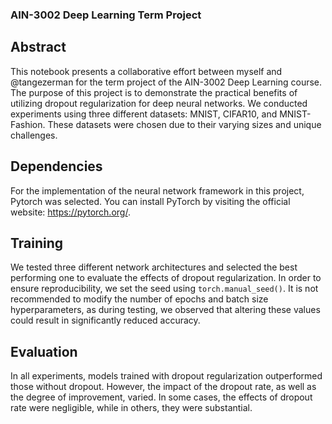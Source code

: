 

### AIN-3002 Deep Learning Term Project

## Abstract 
This notebook presents a collaborative effort between myself and @tangezerman for the term project of the AIN-3002 Deep Learning course. The purpose of this project is to demonstrate the practical benefits of utilizing dropout regularization  for deep neural networks. We conducted experiments using three different datasets: MNIST, CIFAR10, and MNIST-Fashion. These datasets were chosen due to their varying sizes and unique challenges.

## Dependencies
For the implementation of the neural network framework in this project, Pytorch was selected. You can install PyTorch by visiting the official website: https://pytorch.org/.

## Training
We tested three different network architectures and selected the best performing one to evaluate the effects of dropout regularization. In order to ensure reproducibility, we set the seed using `torch.manual_seed()`. It is not recommended to modify the number of epochs and batch size hyperparameters, as during testing, we observed that altering these values could result in significantly reduced accuracy.

## Evaluation
In all experiments, models trained with dropout regularization outperformed those without dropout. However, the impact of the dropout rate, as well as the degree of improvement, varied. In some cases, the effects of dropout rate were negligible, while in others, they were substantial.
